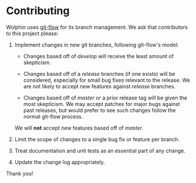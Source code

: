 # Contributing

Wolphin uses [git-flow][1] for its branch management. 
We ask that contributors to this project please:

 1. Implement changes in new git branches, following git-flow's model:
    - Changes based off of *develop* will receive the least amount of skepticism.
  
    - Changes based off of a *release* branches (if one exists) will be considered,
    especially for small bug fixes relevant to the release. We are not likely to 
    accept new features against *release* branches.
    
    - Changes based off of *master* or a prior release tag will be given the most 
    skepticism. We may accept patches for major bugs against past releases, but
    would prefer to see such changes follow the normal git-flow process.
    
    We will **not** accept new features based off of *master*.
    
 2. Limit the scope of changes to a single bug fix or feature per branch.
 
 3. Treat documentation and unit tests as an essential part of any change.
 
 4. Update the change log appropriately.

Thank you!

 [1]: https://github.com/nvie/gitflow